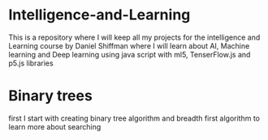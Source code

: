 # Intelligence-and-Learning
This is a repository where I will keep all my projects for the intelligence and Learning course by Daniel Shiffman where I will learn about AI, Machine learning and Deep learning using java script with ml5, TenserFlow.js and p5.js libraries 

# Binary trees
first I start with creating binary tree algorithm and breadth first algorithm to learn more about searching
